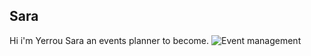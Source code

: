 ## Sara
Hi i'm Yerrou Sara an events planner to become.
![Event management](https://images.app.goo.gl/hv6iBjMoLjZjAMKb6)
